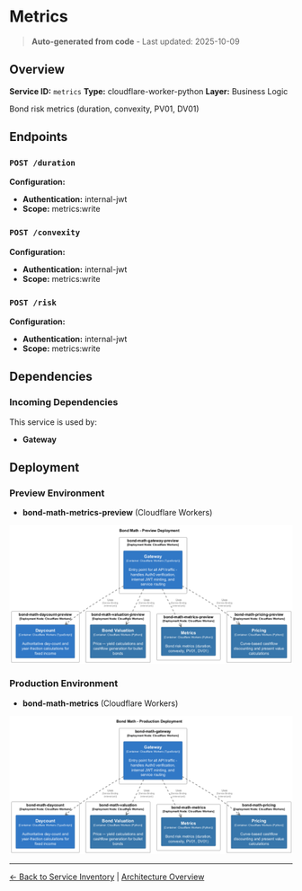 # Metrics

> **Auto-generated from code** - Last updated: 2025-10-09

## Overview

**Service ID:** `metrics` **Type:** cloudflare-worker-python **Layer:** Business
Logic

Bond risk metrics (duration, convexity, PV01, DV01)

## Endpoints

### `POST /duration`

**Configuration:**

- **Authentication:** internal-jwt
- **Scope:** metrics:write

### `POST /convexity`

**Configuration:**

- **Authentication:** internal-jwt
- **Scope:** metrics:write

### `POST /risk`

**Configuration:**

- **Authentication:** internal-jwt
- **Scope:** metrics:write

## Dependencies

### Incoming Dependencies

This service is used by:

- **Gateway**

## Deployment

### Preview Environment

- **bond-math-metrics-preview** (Cloudflare Workers)

![Preview Deployment Diagram](../../diagrams/structurizr-Deployment_preview.png)

### Production Environment

- **bond-math-metrics** (Cloudflare Workers)

![Production Deployment Diagram](../../diagrams/structurizr-Deployment_production.png)

---

[← Back to Service Inventory](../services.md) |
[Architecture Overview](../index.md)
